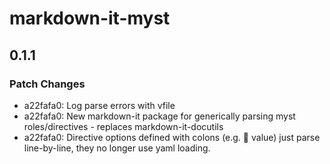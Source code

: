 # markdown-it-myst

## 0.1.1

### Patch Changes

- a22fafa0: Log parse errors with vfile
- a22fafa0: New markdown-it package for generically parsing myst roles/directives - replaces markdown-it-docutils
- a22fafa0: Directive options defined with colons (e.g. :key: value) just parse line-by-line, they no longer use yaml loading.

